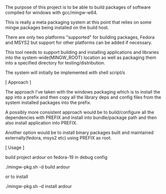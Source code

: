 The purpose of this project is to be able to build packages of software
compiled for windows with gcc/mingw-w64.

This is really a meta packaging system at this point that relies on some
mingw packages being installed on the build host.

There are only two platforms "supported" for building packages, Fedora
and MSYS2 but support for other platforms can be added if necessary.

This tool needs to support building and installing applications and
libraries into the system-wide(MINGW_ROOT) location as well as 
packaging them into a specified directory for testing/distribution.

The system will initially be implemented with shell script/s

[ Approach ]

The approach I've taken with the windows packaging which is to install
the app into a prefix and then copy all the library deps and config files
from the system installed packages into the prefix.

A possibly more consistent approach would be to build/configure all the
dependencies with PREFIX and install into bundle/package path and then
also install application into PREFIX.

Another option would be to install binary packages built and maintained
externally(fedora, msys2 etc) using PREFIX as root.

[ Usage ]

build project ardour on fedora-19 in debug config 

./mingw-pkg.sh -d build ardour

or to install

./mingw-pkg.sh -d install ardour

